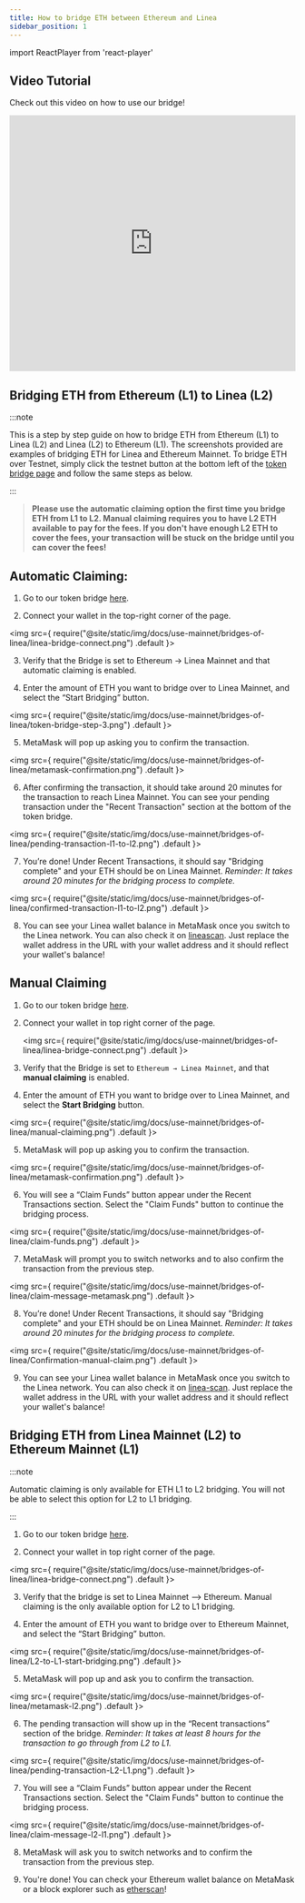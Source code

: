 ```yaml
---
title: How to bridge ETH between Ethereum and Linea
sidebar_position: 1
---
```


import ReactPlayer from 'react-player'

## Video Tutorial 

Check out this video on how to use our bridge!

<iframe
  width="100%"
  height="450"
  src="https://www.youtube.com/embed/V4DflPkxqE8"
  frameborder="0"
></iframe>


## Bridging ETH from Ethereum (L1) to Linea (L2)

:::note

This is a step by step guide on how to bridge ETH from Ethereum (L1) to Linea (L2) and Linea (L2) to Ethereum (L1). The screenshots provided are examples of bridging ETH for Linea and Ethereum Mainnet. To bridge ETH over Testnet, simply click the testnet button at the bottom left of the [token bridge page](https://bridge.linea.build/) and follow the same steps as below.

:::

> **Please use the automatic claiming option the first time you bridge ETH from L1 to L2. Manual claiming requires you to have L2 ETH available to pay for the fees. If you don't have enough L2 ETH to cover the fees, your transaction will be stuck on the bridge until you can cover the fees!**

## Automatic Claiming:

1. Go to our token bridge [here](https://bridge.linea.build/).

2. Connect your wallet in the top-right corner of the page.

<img
  src={
    require("@site/static/img/docs/use-mainnet/bridges-of-linea/linea-bridge-connect.png")
      .default
  }></img>

3. Verify that the Bridge is set to Ethereum → Linea Mainnet and that automatic claiming is enabled.

4. Enter the amount of ETH you want to bridge over to Linea Mainnet, and select the “Start Bridging” button.

<img
  src={
    require("@site/static/img/docs/use-mainnet/bridges-of-linea/token-bridge-step-3.png")
      .default
  }></img>

5. MetaMask will pop up asking you to confirm the transaction.

<img
  src={
    require("@site/static/img/docs/use-mainnet/bridges-of-linea/metamask-confirmation.png")
      .default
  }></img>

6. After confirming the transaction, it should take around 20 minutes for the transaction to reach Linea Mainnet. You can see your pending transaction under the "Recent Transaction" section at the bottom of the token bridge.

<img
  src={
    require("@site/static/img/docs/use-mainnet/bridges-of-linea/pending-transaction-l1-to-l2.png")
      .default
  }></img>

7. You’re done! Under Recent Transactions, it should say "Bridging complete" and your ETH should be on Linea Mainnet. _Reminder: It takes around 20 minutes for the bridging process to complete._

<img
  src={
    require("@site/static/img/docs/use-mainnet/bridges-of-linea/confirmed-transaction-l1-to-l2.png")
      .default
  }></img>

8. You can see your Linea wallet balance in MetaMask once you switch to the Linea network. You can also check it on [lineascan](https://lineascan.build/address/0x331FB12C080F5b34F0E8812D44114D17398A016d). Just replace the wallet address in the URL with your wallet address and it should reflect your wallet's balance!

## Manual Claiming

1. Go to our token bridge [here](https://bridge.linea.build/).

2. Connect your wallet in top right corner of the page.

   <img
     src={
       require("@site/static/img/docs/use-mainnet/bridges-of-linea/linea-bridge-connect.png")
         .default
     }></img>

3. Verify that the Bridge is set to `Ethereum → Linea Mainnet`, and that **manual claiming** is enabled.

4. Enter the amount of ETH you want to bridge over to Linea Mainnet, and select the **Start Bridging** button.

<img
  src={
    require("@site/static/img/docs/use-mainnet/bridges-of-linea/manual-claiming.png")
      .default
  }></img>

5. MetaMask will pop up asking you to confirm the transaction.

<img
  src={
    require("@site/static/img/docs/use-mainnet/bridges-of-linea/metamask-confirmation.png")
      .default
  }></img>

6. You will see a “Claim Funds” button appear under the Recent Transactions section. Select the "Claim Funds" button to continue the bridging process.

<img
  src={
    require("@site/static/img/docs/use-mainnet/bridges-of-linea/claim-funds.png")
      .default
  }></img>

7. MetaMask will prompt you to switch networks and to also confirm the transaction from the previous step.

<img
  src={
    require("@site/static/img/docs/use-mainnet/bridges-of-linea/claim-message-metamask.png")
      .default
  }></img>

8. You’re done! Under Recent Transactions, it should say "Bridging complete" and your ETH should be on Linea Mainnet. _Reminder: It takes around 20 minutes for the bridging process to complete._

<img
  src={
    require("@site/static/img/docs/use-mainnet/bridges-of-linea/Confirmation-manual-claim.png")
      .default
  }></img>

9. You can see your Linea wallet balance in MetaMask once you switch to the Linea network. You can also check it on [linea-scan](https://lineascan.build/address/0x331FB12C080F5b34F0E8812D44114D17398A016d). Just replace the wallet address in the URL with your wallet address and it should reflect your wallet's balance!

## Bridging ETH from Linea Mainnet (L2) to Ethereum Mainnet (L1)

:::note

Automatic claiming is only available for ETH L1 to L2 bridging. You will not be able to select this option for L2 to L1 bridging.

:::

1. Go to our token bridge [here](https://bridge.linea.build/).

2. Connect your wallet in top right corner of the page.

<img
  src={
    require("@site/static/img/docs/use-mainnet/bridges-of-linea/linea-bridge-connect.png")
      .default
  }></img>

3. Verify that the bridge is set to Linea Mainnet --> Ethereum. Manual claiming is the only available option for L2 to L1 bridging.

4. Enter the amount of ETH you want to bridge over to Ethereum Mainnet, and select the “Start Bridging” button.

<img
  src={
    require("@site/static/img/docs/use-mainnet/bridges-of-linea/L2-to-L1-start-bridging.png")
      .default
  }></img>

5. MetaMask will pop up and ask you to confirm the transaction.

<img
  src={
    require("@site/static/img/docs/use-mainnet/bridges-of-linea/metamask-l2.png")
      .default
  }></img>

6. The pending transaction will show up in the “Recent transactions” section of the bridge. _Reminder: It takes at least 8 hours for the transaction to go through from L2 to L1._

<img
  src={
    require("@site/static/img/docs/use-mainnet/bridges-of-linea/pending-transaction-L2-L1.png")
      .default
  }></img>

7. You will see a “Claim Funds” button appear under the Recent Transactions section. Select the "Claim Funds" button to continue the bridging process.

<img
  src={
    require("@site/static/img/docs/use-mainnet/bridges-of-linea/claim-message-l2-l1.png")
      .default
  }></img>

8. MetaMask will ask you to switch networks and to confirm the transaction from the previous step.

9. You're done! You can check your Ethereum wallet balance on MetaMask or a block explorer such as [etherscan](https://etherscan.io/)!